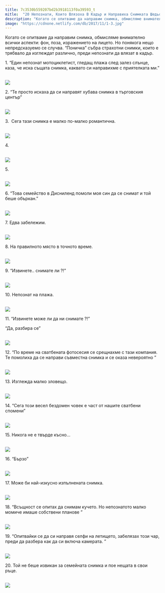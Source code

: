 ```yaml
---
title: 7c3530b559207bd2b3918113f0a39593_t
mitle:  "20 Непознати, Които Влязоха В Кадър и Направиха Снимката Шедьовър!"
description: "Когато се опитваме да направим снимка, обмисляме внимателно всички аспекти: фон, поза, изражението на лицето. Но понякога нещо непредсказуемо се случва. &qout;Поничка&qout; с�"
image: "https://cdnone.netlify.com/db/2017/11/1-3.jpg"
---
```


 <p>Когато се опитваме да направим снимка, обмисляме внимателно всички аспекти: фон, поза, изражението на лицето. Но понякога нещо непредсказуемо се случва. “Поничка” събра страхотни снимки, които е трябвало да изглеждат различно, преди непознати да влязат в кадър.</p>      <p>1. “Един непознат мотоциклетист, гледащ плажа след залез слънце, каза, че иска същата снимка, каквато си направихме с приятелката ми.”</p> <p> <br/><img src="https://cdnone.netlify.com/db/2017/11/1-3.jpg"/><br/></p> <p>2. “Те просто искаха да си направят хубава снимка в търговския център”</p>      <p> <br/><img src="https://cdnone.netlify.com/db/2017/11/2-3.jpg"/><br/></p> <p>3.  Сега тази снимка е малко по-малко романтична.</p> <p> <br/><img src="https://cdnone.netlify.com/db/2017/11/3-3.jpg"/><br/></p> <p>4.</p>      <p> <br/><img src="https://cdnone.netlify.com/db/2017/11/4-3.jpg"/><br/></p> <p>5.</p> <p> <br/><img src="https://cdnone.netlify.com/db/2017/11/5-3.jpg"/><br/></p> <p>6. “Това семейство в Дисниленд помоли моя син да се снимат и той беше объркан.”</p> <p> <br/><img src="https://cdnone.netlify.com/db/2017/11/6-4.jpg"/><br/></p> <p>7. Едва забележим.</p>      <p> <br/><img src="https://cdnone.netlify.com/db/2017/11/7-4.jpg"/><br/></p> <p>8. На правилното място в точното време.</p> <p> <br/><img src="https://cdnone.netlify.com/db/2017/11/8-4.jpg"/><br/></p> <p>9. “Извинете.. снимате ли ?!”</p>      <p> <br/><img src="https://cdnone.netlify.com/db/2017/11/9-4.jpg"/><br/></p> <p>10. Непознат на плажа.</p> <p> <br/><img src="https://cdnone.netlify.com/db/2017/11/10-4.jpg"/><br/></p> <p>11. “Извинете може ли да ни снимате ?!”</p> <p>“Да, разбира се”</p> <p> <br/><img src="https://cdnone.netlify.com/db/2017/11/11-4.jpg"/><br/></p> <p>12. “По време на сватбената фотосесия се срещнахме с тази компания. Те помолиха да се направи съвместна снимка и се оказа невероятно ”</p> <p> <br/><img src="https://cdnone.netlify.com/db/2017/11/12-4.jpg"/><br/></p> <p>13. Изглежда малко зловещо.</p> <p> <br/><img src="https://cdnone.netlify.com/db/2017/11/13-4.jpg"/><br/></p> <p>14. “Сега този весел бездомен човек е част от нашите сватбени спомени”</p> <p> <br/><img src="https://cdnone.netlify.com/db/2017/11/14-4.jpg"/><br/></p> <p>15. Никога не е твърде късно…</p> <p> <br/><img src="https://cdnone.netlify.com/db/2017/11/15-4.jpg"/><br/></p> <p>16. “Бързо”</p> <p> <br/><img src="https://cdnone.netlify.com/db/2017/11/16-4.jpg"/><br/></p> <p>17. Може би най-изкусно изпълнената снимка.</p> <p> <br/><img src="https://cdnone.netlify.com/db/2017/11/17-4.jpg"/><br/></p> <p>18. “Всъщност се опитах да снимам кучето. Но непознатото малко момиче имаше собствени планове ”</p> <p> <br/><img src="https://cdnone.netlify.com/db/2017/11/18-4.jpg"/><br/></p> <p>19. “Опитвайки се да си направя селфи на летището, забелязах този чар, преди да разбера как да си включа камерата. ”</p> <p> <br/><img src="https://cdnone.netlify.com/db/2017/11/19-2.jpg"/><br/></p> <p>20. Той не беше извикан за семейната снимка и пое нещата в свои ръце.</p> <p> <br/><img src="https://cdnone.netlify.com/db/2017/11/20-2.jpg"/><br/></p>       